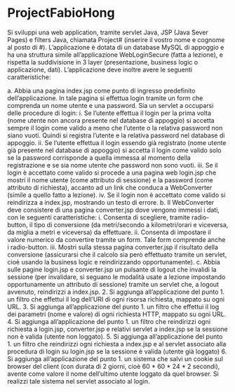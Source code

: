 # ProjectFabioHong

Si sviluppi una web application, tramite servlet Java, JSP (Java Sever Pages) e filters Java, chiamata Project# (inserire il vostro nome e cognome al posto di #). L’applicazione è dotata di un database MySQL di appoggio e ha una struttura simile all’applicazione WebLoginSecure (fatta a lezione), e rispetta la suddivisione in 3 layer (presentazione, business logic o applicazione, dati). L’applicazione deve inoltre avere le seguenti caratteristiche:

  a. Abbia una pagina index.jsp come punto di ingresso predefinito dell’applicazione. In tale pagina si effettua login tramite un form che comprenda un nome utente e una password.       Sia un servlet a occuparsi delle procedure di login:
          i. Se l’utente effettua il login per la prima volta (nome utente non ancora presente nel database di appoggio) si accetta sempre il login come valido a meno che l’utente           o la relativa password non siano vuoti. Quindi si registra l’utente e la relativa password nel database di appoggio.
          ii. Se l’utente effettua il login essendo già registrato (nome utente già presente nel database di appoggio) si accetta il login come valido solo se la password                    corrisponde a quella immessa al momento della registrazione e se sia nome utente che password non sono vuoti.
          iii. Se il login è accettato come valido si procede a una pagina web login.jsp che mostri il nome utente (come attributo di sessione) e la password (come attributo di              richiesta), accanto ad un link che conduca a WebConverter (simile a quello fatto a lezione).
          iv. Se il login non è accettato come valido si reindirizza a index.jsp, mostrando un testo di errore.
b. Il WebConverter deve consistere di una pagina converter.jsp dove vengono immessi i dati, con le seguenti caratteristiche:
          i. Consenta di scegliere, tramite radio-button, il tipo di conversione (da metri/secondo a kilometri/orari e viceversa, da miglia a metri e viceversa) da effettuare.
          ii. Consenta di impostare il valore numerico da convertire tramite un form. Tale form comprende anche i radio-button.
          iii. Mostri sulla stessa pagina converter.jsp il risultato della conversione (assicurarsi che il calcolo sia però effettuato tramite un servlet, cioè usando la business            logic e reindirizzando opportunamente).
c. Abbia sulle pagine login.jsp e converter.jsp un pulsante di logout che invalidi la sessione (per invalidare, si seguano le modalità usate a lezione impostando opportunamente un attributo di sessione) tramite un servlet che, a logout avvenuto, reindirizzi a index.jsp.
2. Si aggiunga all’applicazione del punto 1. un filtro che effettui il log dell’URI di ogni risorsa richiesta, mappato su ogni URL.
3. Si aggiunga all’applicazione del punto 1. un filtro che effettui il log dei parametri (nome e valore) di ogni richiesta HTTP, mappato su ogni URL.
4. Si aggiunga all’applicazione del punto 1. un filtro che reindirizzi ogni richiesta a login.jsp, converter.jsp e relativi servlet a index.jsp se la sessione non è valida (utente non loggato).
5. Si aggiunga all’applicazione del punto 1. un filtro che reindirizzi ogni richiesta a index.jsp e al servlet associato alla procedura di login su login.jsp se la sessione è valida (utente già loggato)
6. Si aggiunga all’applicazione del punto 1. un sistema che salvi un cookie sul browser del client (con durata di 2 giorni, cioè 60 * 60 * 24 * 2 secondi), avente come valore il nome dell’ultimo utente loggato da quel browser. Si realizzi tale sistema nel servlet associato al login.
